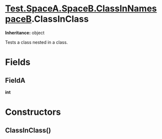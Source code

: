 # [Test.SpaceA.SpaceB.ClassInNamespaceB](Test.SpaceA.SpaceB.ClassInNamespaceB.md).ClassInClass

**Inheritance:** object  

Tests a class nested in a class.  

# Fields

## FieldA

**int**  

# Constructors

## ClassInClass()

